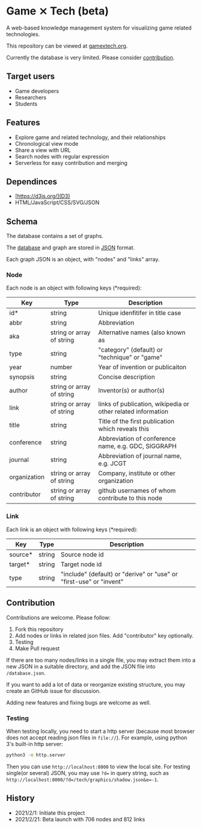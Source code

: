 # Game ⨯ Tech (beta)

A web-based knowledge management system for visualizing game related technologies.

This repository can be viewed at [gamextech.org](https://gamextech.org/).

Currently the database is very limited. Please consider [contribution](#contribution).

## Target users

* Game developers
* Researchers
* Students

## Features

* Explore game and related technology, and their relationships
* Chronological view mode
* Share a view with URL
* Search nodes with regular expression
* Serverless for easy contribution and merging

## Dependinces

* [https://d3js.org/](D3)
* HTML/JavaScript/CSS/SVG/JSON

## Schema

The database contains a set of graphs.

The [database](gamextech/blob/main/database.json) and graph are stored in [JSON](https://www.json.org/json-en.html) format.

Each graph JSON is an object, with "nodes" and "links" array.

### Node

Each node is an object with following keys (*required):

| Key         | Type                      | Description                                                  |
| ----------- | ------------------------- | ------------------------------------------------------------ |
| id*         | string                    | Unique idenfitifer in title case                             |
| abbr        | string                    | Abbreviation                                                 |
| aka         | string or array of string | Alternative names (also known as                             |
| type        | string                    | "category" (default) or "technique" or "game"                |
| year        | number                    | Year of invention or publicaiton                             |
| synopsis    | string                    | Concise description                                          |
| author      | string or array of string | Inventor(s) or author(s)                                     |
| link        | string or array of string | links of publication, wikipedia or other related information | 
| title       | string                    | Title of the first publication which reveals this            | 
| conference  | string                    | Abbreviation of conference name, e.g. GDC, SIGGRAPH          |
| journal     | string                    | Abbreviation of journal name, e.g. JCGT                      |
| organization| string or array of string | Company, institute or other organization                     |
| contributor | string or array of string | github usernames of whom contribute to this node             | 

### Link

Each link is an object with following keys (*required):

| Key       | Type     | Description                     |  
| --------- | -------- | ------------------------------- |  
| source*   | string   | Source node id                  |  
| target*   | string   | Target node id                  |  
| type      | string   | "include" (default) or "derive" or "use" or "first-use" or "invent" |  

## Contribution

Contributions are welcome. Please follow:

1. Fork this repository
2. Add nodes or links in related json files. Add "contributor" key optionally.
3. Testing
4. Make Pull request

If there are too many nodes/links in a single file, you may extract them into a new JSON in a suitable directory,
and add the JSON file into `/database.json`.

If you want to add a lot of data or reorganize existing structure, you may create an GitHub issue for discussion.

Adding new features and fixing bugs are welcome as well.

### Testing

When testing locally, you need to start a http server
(because most browser does not accept reading json files in `file://`).
For example, using python 3's built-in http server:

~~~bash
python3 -m http.server
~~~

Then you can use `http://localhost:8000` to view the local site.
For testing single(or several) JSON, you may use `?d=` in query string, such as `http://localhost:8000/?d=/tech/graphics/shadow.json&e=-1`.

## History

* 2021/2/1: Initiate this project
* 2021/2/21: Beta launch with 706 nodes and 812 links
